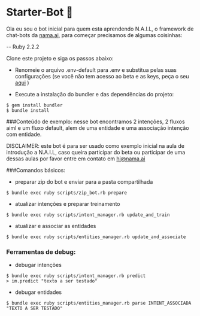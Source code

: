 # Starter-Bot 🤖

Ola eu sou o bot inicial para quem esta aprendendo N.A.I.L, o framework de chat-bots da [nama.ai](http://www.nama.ai), para começar precisamos de algumas coisinhas:

-- Ruby 2.2.2

Clone este projeto e siga os passos abaixo:

- Renomeie o arquivo .env-default para .env e substitua pelas suas configurações (se você não tem acesso ao beta e as keys, peça o seu [aqui](http://www.nama.ai/beta) )

-  Execute a instalação do bundler e das dependências do projeto:

```
$ gem install bundler
$ bundle install
```
###Conteúdo de exemplo:
nesse bot encontramos 2 intenções, 2 fluxos aiml e um fluxo default, alem de uma entidade e uma associação intenção com entidade.

DISCLAIMER: este bot é para ser usado como exemplo inicial na aula de introdução a N.A.I.L, caso queira participar do beta ou participar de uma dessas aulas por favor entre em contato em hi@nama.ai

###Comandos básicos:

- preparar zip do bot e enviar para a pasta compartilhada 
```
$ bundle exec ruby scripts/zip_bot.rb prepare
```
- atualizar intenções e preparar treinamento
```
$ bundle exec ruby scripts/intent_manager.rb update_and_train
```
- atualizar e associar as entidades
```
$ bundle exec ruby scripts/entities_manager.rb update_and_associate
```
### Ferramentas de debug:

- debugar intenções
```
$ bundle exec ruby scripts/intent_manager.rb predict
> im.predict "texto a ser testado"
```
- debugar entidades
```
$ bundle exec ruby scripts/entities_manager.rb parse INTENT_ASSOCIADA "TEXTO A SER TESTADO"
```
